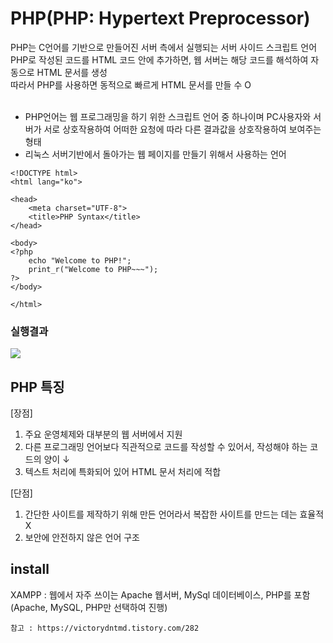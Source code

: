 <h1>PHP(PHP: Hypertext Preprocessor)</h1>
PHP는 C언어를 기반으로 만들어진 서버 측에서 실행되는 서버 사이드 스크립트 언어 <br>
PHP로 작성된 코드를 HTML 코드 안에 추가하면, 웹 서버는 해당 코드를 해석하여 자동으로 HTML 문서를 생성 <br>
따라서 PHP를 사용하면 동적으로 빠르게 HTML 문서를 만들 수 O <br><br>

- PHP언어는 웹 프로그래밍을 하기 위한 스크립트 언어 중 하나이며 PC사용자와 서버가 서로 상호작용하여 어떠한 요청에 따라 다른 결과값을 상호작용하여 보여주는 형태
- 리눅스 서버기반에서 돌아가는 웹 페이지를 만들기 위해서 사용하는 언어

```
<!DOCTYPE html>
<html lang="ko">

<head>
    <meta charset="UTF-8">
    <title>PHP Syntax</title>
</head>

<body>
<?php
    echo "Welcome to PHP!";
    print_r("Welcome to PHP~~~");
?>
</body>

</html>
```

<h3>실행결과</h3>
<img src="https://user-images.githubusercontent.com/82863823/144866565-7ec62951-6678-4c0b-aa67-f5d74ffac1a2.png">
    

PHP 특징
---------------
[장점]
1. 주요 운영체제와 대부분의 웹 서버에서 지원
2. 다른 프로그래밍 언어보다 직관적으로 코드를 작성할 수 있어서, 작성해야 하는 코드의 양이 ↓
3. 텍스트 처리에 특화되어 있어 HTML 문서 처리에 적합

[단점]
1. 간단한 사이트를 제작하기 위해 만든 언어라서 복잡한 사이트를 만드는 데는 효율적 X <br>
2. 보안에 안전하지 않은 언어 구조

install
---------------
XAMPP : 웹에서 자주 쓰이는 Apache 웹서버, MySql 데이터베이스, PHP를 포함 (Apache, MySQL, PHP만 선택하여 진행)



```
참고 : https://victorydntmd.tistory.com/282
```
